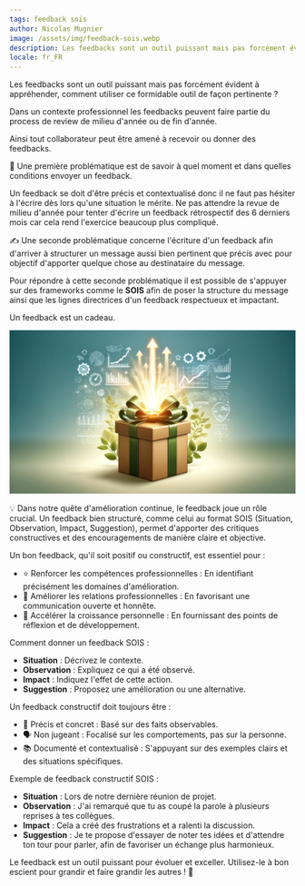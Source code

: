 ```yaml
---
tags: feedback sois
author: Nicolas Mugnier
image: /assets/img/feedback-sois.webp
description: Les feedbacks sont un outil puissant mais pas forcément évident à appréhender, comment utiliser ce formidable outil de façon pertinente ?
locale: fr_FR
---
```


Les feedbacks sont un outil puissant mais pas forcément évident à appréhender, comment utiliser ce formidable outil de façon pertinente ?

Dans un contexte professionnel les feedbacks peuvent faire partie du process de review de milieu d'année ou de fin d'année.

Ainsi tout collaborateur peut être amené à recevoir ou donner des feedbacks.

🚀 Une première problématique est de savoir à quel moment et dans quelles conditions envoyer un feedback.

Un feedback se doit d'être précis et contextualisé donc il ne faut pas hésiter à l'écrire dès lors qu'une situation le mérite. Ne pas attendre la revue de milieu d'année pour tenter d'écrire un feedback rétrospectif des 6 derniers mois car cela rend l'exercice beaucoup plus compliqué.

✍ Une seconde problématique concerne l'écriture d'un feedback afin d'arriver à structurer un message aussi bien pertinent que précis avec pour objectif d'apporter quelque chose au destinataire du message.

Pour répondre à cette seconde problématique il est possible de s'appuyer sur des frameworks comme le **SOIS** afin de poser la structure du message ainsi que les lignes directrices d'un feedback respectueux et impactant. 

Un feedback est un cadeau.

![Feedback is a gift](/assets/img/feedback-sois.webp)

💡 Dans notre quête d'amélioration continue, le feedback joue un rôle crucial. Un feedback bien structuré, comme celui au format SOIS (Situation, Observation, Impact, Suggestion), permet d'apporter des critiques constructives et des encouragements de manière claire et objective.

Un bon feedback, qu'il soit positif ou constructif, est essentiel pour :
- ⭐ Renforcer les compétences professionnelles : En identifiant précisément les domaines d'amélioration.
- 🤝 Améliorer les relations professionnelles : En favorisant une communication ouverte et honnête.
- 🚀 Accélérer la croissance personnelle : En fournissant des points de réflexion et de développement.

Comment donner un feedback SOIS : 
- **Situation** : Décrivez le contexte.
- **Observation** : Expliquez ce qui a été observé.
- **Impact** : Indiquez l'effet de cette action.
- **Suggestion** : Proposez une amélioration ou une alternative.

Un feedback constructif doit toujours être :
- 🎯 Précis et concret : Basé sur des faits observables.
- 🗣️ Non jugeant : Focalisé sur les comportements, pas sur la personne.
- 📚 Documenté et contextualisé : S'appuyant sur des exemples clairs et des situations spécifiques.

Exemple de feedback constructif SOIS :
- **Situation** : Lors de notre dernière réunion de projet.
- **Observation** : J'ai remarqué que tu as coupé la parole à plusieurs reprises à tes collègues.
- **Impact** : Cela a créé des frustrations et a ralenti la discussion.
- **Suggestion** : Je te propose d'essayer de noter tes idées et d'attendre ton tour pour parler, afin de favoriser un échange plus harmonieux.

Le feedback est un outil puissant pour évoluer et exceller. Utilisez-le à bon escient pour grandir et faire grandir les autres ! 🌟